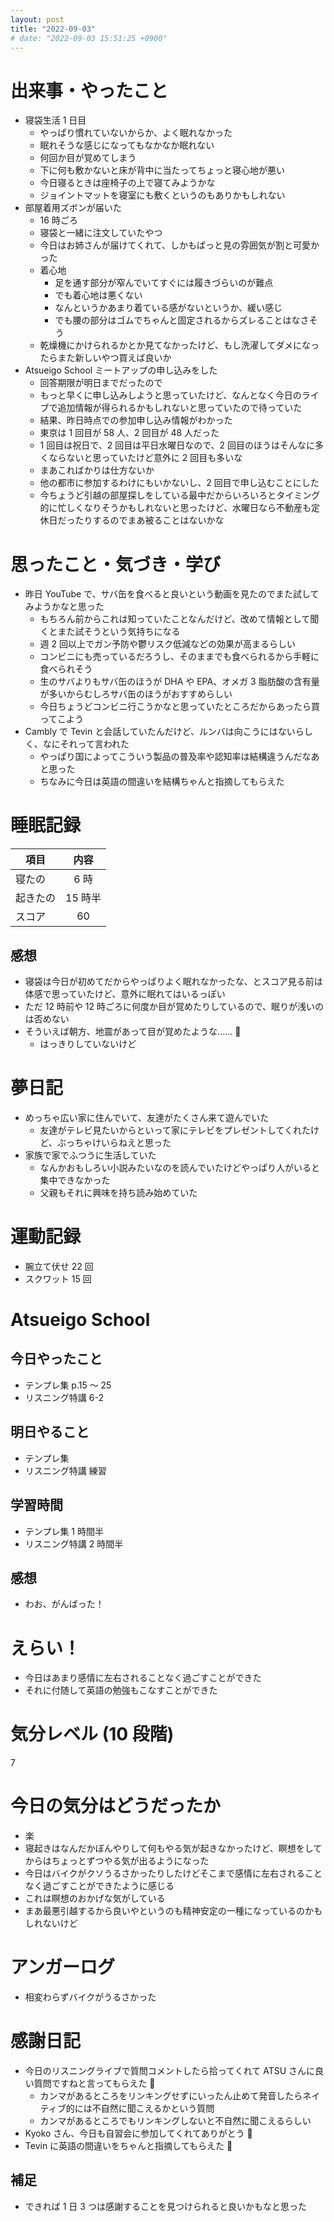 ```yaml
---
layout: post
title: "2022-09-03"
# date: "2022-09-03 15:51:25 +0900"
---
```


# 出来事・やったこと
* 寝袋生活 1 日目
    * やっぱり慣れていないからか、よく眠れなかった
    * 眠れそうな感じになってもなかなか眠れない
    * 何回か目が覚めてしまう
    * 下に何も敷かないと床が背中に当たってちょっと寝心地が悪い
    * 今日寝るときは座椅子の上で寝てみようかな
    * ジョイントマットを寝室にも敷くというのもありかもしれない
* 部屋着用ズボンが届いた
    * 16 時ごろ
    * 寝袋と一緒に注文していたやつ
    * 今日はお姉さんが届けてくれて、しかもぱっと見の雰囲気が割と可愛かった
    * 着心地
        * 足を通す部分が窄んでいてすぐには履きづらいのが難点
        * でも着心地は悪くない
        * なんというかあまり着ている感がないというか、緩い感じ
        * でも腰の部分はゴムでちゃんと固定されるからズレることはなさそう
    * 乾燥機にかけられるかとか見てなかったけど、もし洗濯してダメになったらまた新しいやつ買えば良いか
* Atsueigo School ミートアップの申し込みをした
    * 回答期限が明日までだったので
    * もっと早くに申し込みしようと思っていたけど、なんとなく今日のライブで追加情報が得られるかもしれないと思っていたので待っていた
    * 結果、昨日時点での参加申し込み情報がわかった
    * 東京は 1 回目が 58 人、2 回目が 48 人だった
    * 1 回目は祝日で、2 回目は平日水曜日なので、2 回目のほうはそんなに多くならないと思っていたけど意外に 2 回目も多いな
    * まあこればかりは仕方ないか
    * 他の都市に参加するわけにもいかないし、2 回目で申し込むことにした
    * 今ちょうど引越の部屋探しをしている最中だからいろいろとタイミング的に忙しくなりそうかもしれないと思ったけど、水曜日なら不動産も定休日だったりするのでまあ被ることはないかな



# 思ったこと・気づき・学び
* 昨日 YouTube で、サバ缶を食べると良いという動画を見たのでまた試してみようかなと思った
    * もちろん前からこれは知っていたことなんだけど、改めて情報として聞くとまた試そうという気持ちになる
    * 週 2 回以上でガン予防や鬱リスク低減などの効果が高まるらしい
    * コンビニにも売っているだろうし、そのままでも食べられるから手軽に食べられそう
    * 生のサバよりもサバ缶のほうが DHA や EPA、オメガ 3 脂肪酸の含有量が多いからむしろサバ缶のほうがおすすめらしい
    * 今日ちょうどコンビニ行こうかなと思っていたところだからあったら買ってこよう
* Cambly で Tevin と会話していたんだけど、ルンバは向こうにはないらしく、なにそれって言われた
    * やっぱり国によってこういう製品の普及率や認知率は結構違うんだなあと思った
    * ちなみに今日は英語の間違いを結構ちゃんと指摘してもらえた



# 睡眠記録

| 項目 | 内容 |
| --- | :---: |
| 寝たの | 6 時 |
| 起きたの | 15 時半 |
| スコア | 60 |

## 感想
* 寝袋は今日が初めてだからやっぱりよく眠れなかったな、とスコア見る前は体感で思っていたけど、意外に眠れてはいるっぽい
* ただ 12 時前や 12 時ごろに何度か目が覚めたりしているので、眠りが浅いのは否めない
* そういえば朝方、地震があって目が覚めたような...... 🤔
    * はっきりしていないけど



# 夢日記
* めっちゃ広い家に住んでいて、友達がたくさん来て遊んでいた
    * 友達がテレビ見たいからといって家にテレビをプレゼントしてくれたけど、ぶっちゃけいらねえと思った
* 家族で家でふつうに生活していた
    * なんかおもしろい小説みたいなのを読んでいたけどやっぱり人がいると集中できなかった
    * 父親もそれに興味を持ち読み始めていた



# 運動記録
* 腕立て伏せ 22 回
* スクワット 15 回



# Atsueigo School
## 今日やったこと
* テンプレ集 p.15 〜 25
* リスニング特講 6-2

## 明日やること
* テンプレ集
* リスニング特講 練習

## 学習時間
* テンプレ集 1 時間半
* リスニング特講 2 時間半

## 感想
* わお、がんばった！



# えらい！
* 今日はあまり感情に左右されることなく過ごすことができた
* それに付随して英語の勉強もこなすことができた



# 気分レベル (10 段階)
7



# 今日の気分はどうだったか
* 楽
* 寝起きはなんだかぼんやりして何もやる気が起きなかったけど、瞑想をしてからはちょっとずつやる気が出るようになった
* 今日はバイクがクソうるさかったりしたけどそこまで感情に左右されることなく過ごすことができたように感じる
* これは瞑想のおかげな気がしている
* まあ最悪引越するから良いやというのも精神安定の一種になっているのかもしれないけど



# アンガーログ
* 相変わらずバイクがうるさかった



# 感謝日記
* 今日のリスニングライブで質問コメントしたら拾ってくれて ATSU さんに良い質問ですねと言ってもらえた 🙏
    * カンマがあるところをリンキングせずにいったん止めて発音したらネイティブ的には不自然に聞こえるかという質問
    * カンマがあるところでもリンキングしないと不自然に聞こえるらしい
* Kyoko さん、今日も自習会に参加してくれてありがとう 🙏
* Tevin に英語の間違いをちゃんと指摘してもらえた 🙏

## 補足
* できれば 1 日 3 つは感謝することを見つけられると良いかもなと思った
